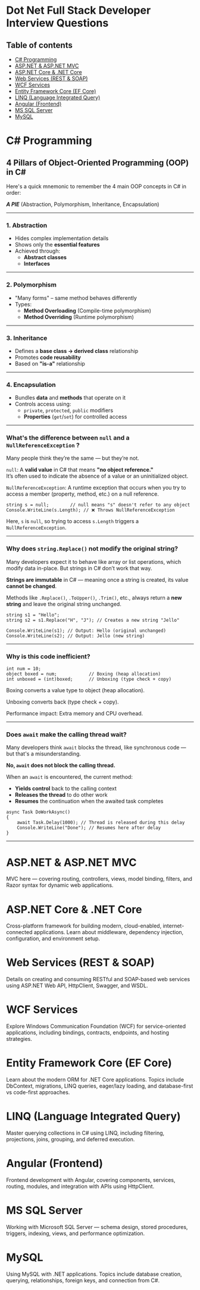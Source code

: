 # Dot Net Full Stack Developer Interview Questions



## Table of contents
- [C# Programming](#c-programming)
- [ASP.NET & ASP.NET MVC](#aspnet--aspnet-mvc)
- [ASP.NET Core & .NET Core](#aspnet-core--net-core)
- [Web Services (REST & SOAP)](#web-services-rest--soap)
- [WCF Services](#wcf-services)
- [Entity Framework Core (EF Core)](#entity-framework-core-ef-core)
- [LINQ (Language Integrated Query)](#linq-language-integrated-query)
- [Angular (Frontend)](#angular-frontend)
- [MS SQL Server](#ms-sql-server)
- [MySQL](#mysql)

# C# Programming

## 4 Pillars of Object-Oriented Programming (OOP) in C#
Here's a quick mnemonic to remember the 4 main OOP concepts in C# in order:

**_A PIE_** (Abstraction, Polymorphism, Inheritance, Encapsulation)

---

### 1. **Abstraction**
- Hides complex implementation details
- Shows only the **essential features**
- Achieved through:
  - **Abstract classes**
  - **Interfaces**

---

### 2. **Polymorphism**
- "Many forms" – same method behaves differently
- Types:
  - **Method Overloading** (Compile-time polymorphism)
  - **Method Overriding** (Runtime polymorphism)

---

### 3. **Inheritance**
- Defines a **base class → derived class** relationship
- Promotes **code reusability**
- Based on **"is-a"** relationship

---

### 4. **Encapsulation**
- Bundles **data** and **methods** that operate on it
- Controls access using:
  - `private`, `protected`, `public` modifiers
  - **Properties** (`get`/`set`) for controlled access

---


### What's the difference between `null` and a `NullReferenceException` ?
Many people think they’re the same — but they’re not.

`null`: A **valid value** in C# that means **"no object reference."**  
It’s often used to indicate the absence of a value or an uninitialized object.

`NullReferenceException`: A runtime exception that occurs when you try to access a member (property, method, etc.) on a null reference.

```
string s = null;        // null means "s" doesn't refer to any object
Console.WriteLine(s.Length); // ❌ Throws NullReferenceException
```

Here, `s` is `null`, so trying to access `s.Length` triggers a `NullReferenceException`.

---
### Why does `string.Replace()` not modify the original string?

Many developers expect it to behave like array or list operations, which modify data in-place. But strings in C# don’t work that way.

**Strings are immutable** in C# — meaning once a string is created, its value **cannot be changed**.

Methods like `.Replace()`, `.ToUpper()`, `.Trim()`, etc., always return a **new string** and leave the original string unchanged.

```
string s1 = "Hello";
string s2 = s1.Replace("H", "J"); // Creates a new string "Jello"

Console.WriteLine(s1); // Output: Hello (original unchanged)
Console.WriteLine(s2); // Output: Jello (new string)
```
---
### Why is this code inefficient?

```
int num = 10;
object boxed = num;            // Boxing (heap allocation)
int unboxed = (int)boxed;      // Unboxing (type check + copy)
```
Boxing converts a value type to object (heap allocation).

Unboxing converts back (type check + copy).

Performance impact: Extra memory and CPU overhead.

---
### Does `await` make the calling thread wait?

Many developers think `await` blocks the thread, like synchronous code — but that's a misunderstanding.

**No, `await` does not block the calling thread.**

When an `await` is encountered, the current method:
- **Yields control** back to the calling context
- **Releases the thread** to do other work
- **Resumes** the continuation when the awaited task completes

```
async Task DoWorkAsync()
{
    await Task.Delay(1000); // Thread is released during this delay
    Console.WriteLine("Done"); // Resumes here after delay
}
```
---

# ASP.NET & ASP.NET MVC
MVC here — covering routing, controllers, views, model binding, filters, and Razor syntax for dynamic web applications.

# ASP.NET Core & .NET Core
Cross-platform framework for building modern, cloud-enabled, internet-connected applications. Learn about middleware, dependency injection, configuration, and environment setup.

# Web Services (REST & SOAP)
Details on creating and consuming RESTful and SOAP-based web services using ASP.NET Web API, HttpClient, Swagger, and WSDL.

# WCF Services
Explore Windows Communication Foundation (WCF) for service-oriented applications, including bindings, contracts, endpoints, and hosting strategies.

# Entity Framework Core (EF Core)
Learn about the modern ORM for .NET Core applications. Topics include DbContext, migrations, LINQ queries, eager/lazy loading, and database-first vs code-first approaches.

# LINQ (Language Integrated Query)
Master querying collections in C# using LINQ, including filtering, projections, joins, grouping, and deferred execution.

# Angular (Frontend)
Frontend development with Angular, covering components, services, routing, modules, and integration with APIs using HttpClient.

# MS SQL Server
Working with Microsoft SQL Server — schema design, stored procedures, triggers, indexing, views, and performance optimization.



# MySQL
Using MySQL with .NET applications. Topics include database creation, querying, relationships, foreign keys, and connection from C#.

